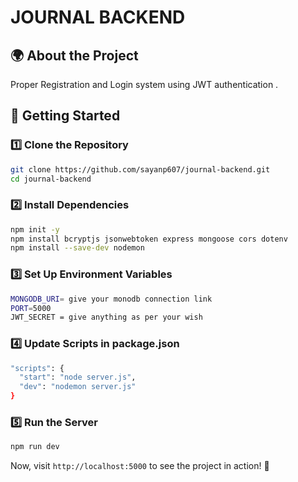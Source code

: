  # JOURNAL BACKEND

## 🌍 About the Project
Proper Registration and Login system using JWT authentication .
 <!--line-->

 
## 🚀 Getting Started

### **1️⃣ Clone the Repository**
```sh
git clone https://github.com/sayanp607/journal-backend.git
cd journal-backend
```

### **2️⃣ Install Dependencies**
```sh
npm init -y
npm install bcryptjs jsonwebtoken express mongoose cors dotenv
npm install --save-dev nodemon
```
### **3️⃣ Set Up Environment Variables**
```sh
MONGODB_URI= give your monodb connection link
PORT=5000
JWT_SECRET = give anything as per your wish
```
### **4️⃣ Update Scripts in package.json**
```sh
"scripts": {
  "start": "node server.js",
  "dev": "nodemon server.js"
}

```

### **5️⃣ Run the Server**
```sh
npm run dev
```

Now, visit `http://localhost:5000` to see the project in action! 🎉

<!--line-->
 
